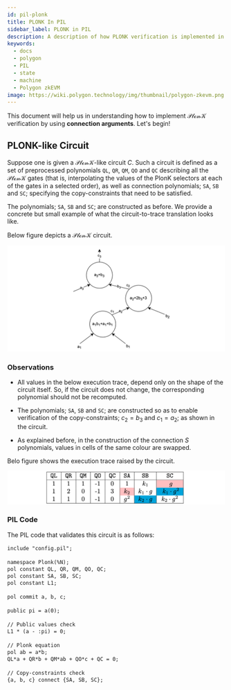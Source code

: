 ```yaml
---
id: pil-plonk
title: PLONK In PIL
sidebar_label: PLONK in PIL
description: A description of how PLONK verification is implemented in PIL.
keywords:
  - docs
  - polygon
  - PIL
  - state
  - machine
  - Polygon zkEVM
image: https://wiki.polygon.technology/img/thumbnail/polygon-zkevm.png
---
```


This document will help us in understanding how to implement $\mathcal{PlonK}$ verification by using **connection arguments**. Let's begin!

## PLONK-like Circuit

Suppose one is given a $\mathcal{PlonK}$-like circuit $C$. Such a circuit is defined as a set of preprocessed polynomials $\texttt{QL}$, $\texttt{QR}$, $\texttt{QM}$, $\texttt{QO}$ and $\texttt{QC}$ describing all the $\mathcal{PlonK}$ gates (that is, interpolating the values of the PlonK selectors at each of the gates in a selected order), as well as connection polynomials; $\texttt{SA}$, $\texttt{SB}$ and $\texttt{SC}$; specifying the copy-constraints that need to be satisfied.

The polynomials; $\texttt{SA}$, $\texttt{SB}$ and $\texttt{SC}$; are constructed as before. We provide a concrete but small example of what the circuit-to-trace translation looks like.

Below figure depicts a $\mathcal{PlonK}$ circuit.

![Example of a PlonK-like circuit](figures/24pil2-plonk-like-circuit.png)

### Observations

- All values in the below execution trace, depend only on the shape of the circuit itself. So, if the circuit does not change, the corresponding polynomial should not be recomputed.

- The polynomials; $\texttt{SA}$, $\texttt{SB}$ and $\texttt{SC}$; are constructed so as to enable verification of the copy-constraints; $c_2 = b_3$ and $c_1 = a_2$; as shown in the circuit.

- As explained before, in the construction of the connection $S$ polynomials, values in cells of the same colour are swapped.

Belo figure shows the execution trace raised by the circuit.

![Execution trace for the PlonK-like circuit](figures/25pil2-exec-circuit-plonk-like-circuit.png)

### PIL Code

The PIL code that validates this circuit is as follows:

```
include "config.pil"; 

namespace Plonk(%N);
pol constant QL, QR, QM, QO, QC; 
pol constant SA, SB, SC;
pol constant L1;

pol commit a, b, c; 

public pi = a(0);

// Public values check
L1 * (a - :pi) = 0;

// Plonk equation
pol ab = a*b;
QL*a + QR*b + QM*ab + QO*c + QC = 0;

// Copy-constraints check
{a, b, c} connect {SA, SB, SC};
```
